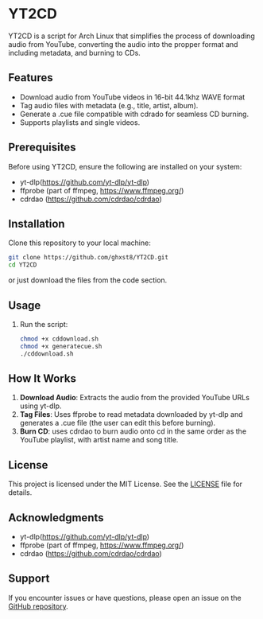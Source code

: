 # YT2CD

YT2CD is a script for Arch Linux that simplifies the process of downloading audio from YouTube, converting the audio into the propper format and including metadata, and burning to CDs.

## Features

- Download audio from YouTube videos in 16-bit 44.1khz WAVE format
- Tag audio files with metadata (e.g., title, artist, album).
- Generate a .cue file compatible with cdrado for seamless CD burning.
- Supports playlists and single videos.

## Prerequisites

Before using YT2CD, ensure the following are installed on your system:

- yt-dlp(https://github.com/yt-dlp/yt-dlp)
- ffprobe (part of ffmpeg, https://www.ffmpeg.org/)
- cdrdao (https://github.com/cdrdao/cdrdao)

## Installation

Clone this repository to your local machine:

```bash
git clone https://github.com/ghxst8/YT2CD.git
cd YT2CD
```

or just download the files from the code section.

## Usage

1. Run the script:

   ```bash
   chmod +x cddownload.sh
   chmod +x generatecue.sh
   ./cddownload.sh
   ```


## How It Works

1. **Download Audio**: Extracts the audio from the provided YouTube URLs using yt-dlp.
2. **Tag Files**: Uses ffprobe to read metadata downloaded by yt-dlp and generates a .cue file (the user can edit this before burning).
3. **Burn CD**: uses cdrdao to burn audio onto cd in the same order as the YouTube playlist, with artist name and song title.

## License

This project is licensed under the MIT License. See the [LICENSE](LICENSE) file for details.

## Acknowledgments

- yt-dlp(https://github.com/yt-dlp/yt-dlp)
- ffprobe (part of ffmpeg, https://www.ffmpeg.org/)
- cdrdao (https://github.com/cdrdao/cdrdao)

## Support

If you encounter issues or have questions, please open an issue on the [GitHub repository](https://github.com/ghxst8/YT2CD/issues).
